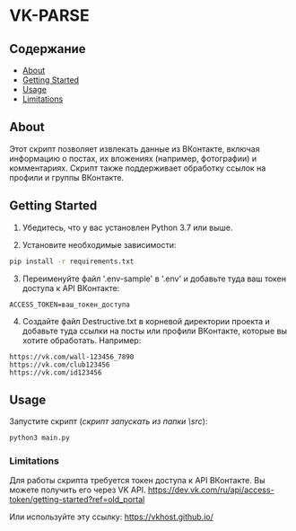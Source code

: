 # VK-PARSE

## Содержание

- [About](#about)
- [Getting Started](#getting_started)
- [Usage](#usage)
- [Limitations](#limitations)

## About <a name = "about"></a>

Этот скрипт позволяет извлекать данные из ВКонтакте, включая информацию о постах, их вложениях (например, фотографии) и комментариях. Скрипт также поддерживает обработку ссылок на профили и группы ВКонтакте.

## Getting Started <a name = "getting_started"></a>

1. Убедитесь, что у вас установлен Python 3.7 или выше.

2. Установите необходимые зависимости:

```bash
pip install -r requirements.txt
```

3. Переименуйте файл '.env-sample' в '.env' и добавьте туда ваш токен доступа к API ВКонтакте:

```
ACCESS_TOKEN=ваш_токен_доступа
```

4. Создайте файл Destructive.txt в корневой директории проекта и добавьте туда ссылки на посты или профили ВКонтакте, которые вы хотите обработать. Например:

```
https://vk.com/wall-123456_7890
https://vk.com/club123456
https://vk.com/id123456
```

## Usage <a name="usage"></a>

Запустите скрипт (_скрипт запускать из папки \src_):

```bash
python3 main.py
```

### Limitations <a name="limitations"></a>

Для работы скрипта требуется токен доступа к API ВКонтакте. Вы можете получить его через VK API.
https://dev.vk.com/ru/api/access-token/getting-started?ref=old_portal

Или используйте эту ссылку:
https://vkhost.github.io/

